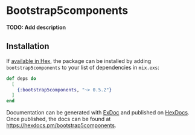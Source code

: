 # Bootstrap5components

**TODO: Add description**

## Installation

If [available in Hex](https://hex.pm/docs/publish), the package can be installed
by adding `bootstrap5components` to your list of dependencies in `mix.exs`:

```elixir
def deps do
  [
    {:bootstrap5components, "~> 0.5.2"}
  ]
end
```

Documentation can be generated with [ExDoc](https://github.com/elixir-lang/ex_doc)
and published on [HexDocs](https://hexdocs.pm). Once published, the docs can
be found at <https://hexdocs.pm/bootstrap5components>.

